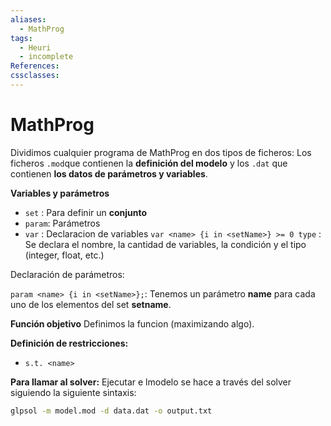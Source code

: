 ```yaml
---
aliases:
  - MathProg
tags:
  - Heuri
  - incomplete
References: 
cssclasses:
---
```

# MathProg
Dividimos cualquier programa de MathProg en dos tipos de ficheros: Los ficheros `.mod`que contienen la **definición del modelo** y los `.dat` que contienen **los datos de parámetros y variables**.


**Variables y parámetros**

+ `set` : Para definir un **conjunto**
+ `param`: Parámetros
+ `var` : Declaracion de variables 
	`var <name> {i in <setName>} >= 0 type` : Se declara el nombre, la cantidad de variables, la condición y el tipo (integer, float, etc.)

Declaración de parámetros: 

`param <name> {i in <setName>};`: Tenemos un parámetro **name** para cada uno de los elementos del set **setname**.

**Función objetivo**
Definimos la funcion (maximizando algo).

**Definición de restricciones:**
+ `s.t. <name>`

**Para llamar al solver:** 
Ejecutar e lmodelo se hace a través del solver siguiendo la siguiente sintaxis:
```bash
glpsol -m model.mod -d data.dat -o output.txt
```

